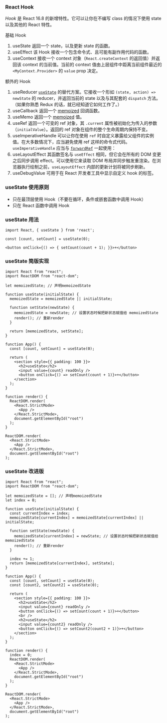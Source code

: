 ### React Hook

*Hook* 是 React 16.8 的新增特性。它可以让你在不编写 class 的情况下使用 state 以及其他的 React 特性。

基础 Hook

1. useState 返回一个 state，以及更新 state 的函数。
2. useEffect 该 Hook 接收一个包含命令式、且可能有副作用代码的函数。
3. useContext 接收一个 context 对象（`React.createContext` 的返回值）并返回该 context 的当前值。当前的 context 值由上层组件中距离当前组件最近的 `<MyContext.Provider>` 的 `value` prop 决定。

额外的 Hook

1. useReducer [`useState`](https://react.docschina.org/docs/hooks-reference.html#usestate) 的替代方案。它接收一个形如 `(state, action) => newState` 的 reducer，并返回当前的 state 以及与其配套的 `dispatch` 方法。（如果你熟悉 Redux 的话，就已经知道它如何工作了。）
2. useCallback 返回一个 [memoized](https://en.wikipedia.org/wiki/Memoization) 回调函数。
3. useMemo 返回一个 [memoized](https://en.wikipedia.org/wiki/Memoization) 值。
4. useRef 返回一个可变的 ref 对象，其 `.current` 属性被初始化为传入的参数（`initialValue`）。返回的 ref 对象在组件的整个生命周期内保持不变。
5. useImperativeHandle 可以让你在使用 `ref` 时自定义暴露给父组件的实例值。在大多数情况下，应当避免使用 ref 这样的命令式代码。`useImperativeHandle` 应当与 [`forwardRef`](https://react.docschina.org/docs/react-api.html#reactforwardref) 一起使用：
6. useLayoutEffect 其函数签名与 `useEffect` 相同，但它会在所有的 DOM 变更之后同步调用 effect。可以使用它来读取 DOM 布局并同步触发重渲染。在浏览器执行绘制之前，`useLayoutEffect` 内部的更新计划将被同步刷新。
7. useDebugValue 可用于在 React 开发者工具中显示自定义 hook 的标签。

### useState 使用原则

- 只在最顶层使用 Hook（不要在循环，条件或嵌套函数中调用 Hook）
- 只在 React 函数中调用 Hook

### useState 用法

```react
import React, { useState } from 'react';

const [count, setCount] = useState(0);

<button onClick={() => { setCount(count + 1); }}>+</button>
```



### useState 简版实现

```react
import React from "react";
import ReactDOM from "react-dom";

let memoizedState; // 声明memoizedState

function useState(initialState) {
  memoizedState = memoizedState || initialState;

  function setState(newState) {
    memoizedState = newState; // 设置状态时候把新状态赋值给 memoizedState
    render(); // 重新render
  }

  return [memoizedState, setState];
}

function App() {
  const [count, setCount] = useState(0);

  return (
    <section style={{ padding: 100 }}>
      <h2>useState</h2>
      <input value={count} readOnly />
      <button onClick={() => setCount(count + 1)}>+</button>
    </section>
  );
}

function render() {
  ReactDOM.render(
    <React.StrictMode>
      <App />
    </React.StrictMode>,
    document.getElementById("root")
  );
}

ReactDOM.render(
  <React.StrictMode>
    <App />
  </React.StrictMode>,
  document.getElementById("root")
);
```



### useState 改进版

```react
import React from "react";
import ReactDOM from "react-dom";

let memoizedState = []; // 声明memoizedState
let index = 0;

function useState(initialState) {
  const currentIndex = index;
  memoizedState[currentIndex] = memoizedState[currentIndex] || initialState;

  function setState(newState) {
    memoizedState[currentIndex] = newState; // 设置状态时候把新状态赋值给 memoizedState
    render(); // 重新render
  }

  index += 1;
  return [memoizedState[currentIndex], setState];
}

function App() {
  const [count, setCount] = useState(0);
  const [count2, setCount2] = useState(0);

  return (
    <section style={{ padding: 100 }}>
      <h2>useState</h2>
      <input value={count} readOnly />
      <button onClick={() => setCount(count + 1)}>+</button>
      <br />
      <h2>useState</h2>
      <input value={count2} readOnly />
      <button onClick={() => setCount2(count2 + 1)}>+</button>
    </section>
  );
}

function render() {
  index = 0;
  ReactDOM.render(
    <React.StrictMode>
      <App />
    </React.StrictMode>,
    document.getElementById("root")
  );
}

ReactDOM.render(
  <React.StrictMode>
    <App />
  </React.StrictMode>,
  document.getElementById("root")
);
```

